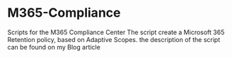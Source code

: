 # M365-Compliance
Scripts for the M365 Compliance Center
The script create a Microsoft 365 Retention policy, based on Adaptive Scopes. the description of the script can be found on my Blog article

